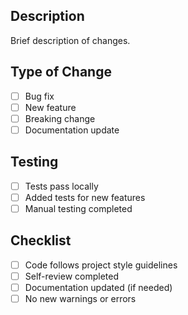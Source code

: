 ## Description
Brief description of changes.

## Type of Change
- [ ] Bug fix
- [ ] New feature
- [ ] Breaking change
- [ ] Documentation update

## Testing
- [ ] Tests pass locally
- [ ] Added tests for new features
- [ ] Manual testing completed

## Checklist
- [ ] Code follows project style guidelines
- [ ] Self-review completed
- [ ] Documentation updated (if needed)
- [ ] No new warnings or errors
